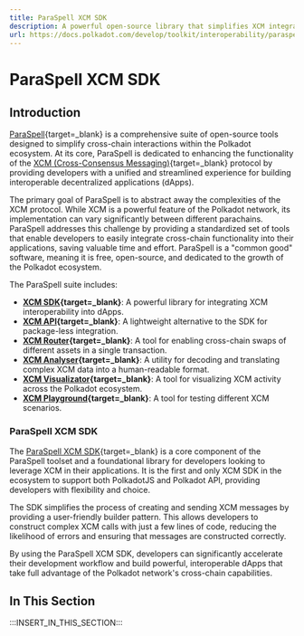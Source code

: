 ```yaml
---
title: ParaSpell XCM SDK
description: A powerful open-source library that simplifies XCM integration, enabling developers to easily build interoperable dApps on Polkadot.
url: https://docs.polkadot.com/develop/toolkit/interoperability/paraspell-xcm-sdk/
---
```


# ParaSpell XCM SDK

## Introduction

[ParaSpell](https://paraspell.github.io/docs/){target=\_blank} is a comprehensive suite of open-source tools designed to simplify cross-chain interactions within the Polkadot ecosystem. At its core, ParaSpell is dedicated to enhancing the functionality of the [XCM (Cross-Consensus Messaging)](/develop/interoperability/intro-to-xcm/){target=\_blank} protocol by providing developers with a unified and streamlined experience for building interoperable decentralized applications (dApps).

The primary goal of ParaSpell is to abstract away the complexities of the XCM protocol. While XCM is a powerful feature of the Polkadot network, its implementation can vary significantly between different parachains. ParaSpell addresses this challenge by providing a standardized set of tools that enable developers to easily integrate cross-chain functionality into their applications, saving valuable time and effort. ParaSpell is a "common good" software, meaning it is free, open-source, and dedicated to the growth of the Polkadot ecosystem.

The ParaSpell suite includes:

- **[XCM SDK](https://paraspell.github.io/docs/sdk/getting-started.html){target=\_blank}**: A powerful library for integrating XCM interoperability into dApps.
- **[XCM API](https://paraspell.github.io/docs/api/g-started.html){target=\_blank}**: A lightweight alternative to the SDK for package-less integration.
- **[XCM Router](https://paraspell.github.io/docs/router/getting-strtd.html){target=\_blank}**: A tool for enabling cross-chain swaps of different assets in a single transaction.
- **[XCM Analyser](https://paraspell.github.io/docs/analyser/getng-strtd.html){target=\_blank}**: A utility for decoding and translating complex XCM data into a human-readable format.
- **[XCM Visualizator](https://paraspell.github.io/docs/visualizer/getting-start.html){target=\_blank}**: A tool for visualizing XCM activity across the Polkadot ecosystem.
- **[XCM Playground](https://paraspell.github.io/docs/tools/playground.html){target=\_blank}**: A tool for testing different XCM scenarios.

### ParaSpell XCM SDK

The [ParaSpell XCM SDK](https://paraspell.github.io/docs/sdk/getting-started.html){target=\_blank} is a core component of the ParaSpell toolset and a foundational library for developers looking to leverage XCM in their applications. It is the first and only XCM SDK in the ecosystem to support both PolkadotJS and Polkadot API, providing developers with flexibility and choice.

The SDK simplifies the process of creating and sending XCM messages by providing a user-friendly builder pattern. This allows developers to construct complex XCM calls with just a few lines of code, reducing the likelihood of errors and ensuring that messages are constructed correctly.

By using the ParaSpell XCM SDK, developers can significantly accelerate their development workflow and build powerful, interoperable dApps that take full advantage of the Polkadot network's cross-chain capabilities.

## In This Section

:::INSERT_IN_THIS_SECTION:::
